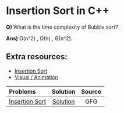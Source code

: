 # Insertion  Sort in C++
**Q)** What is the time complexity of Bubble sort?

**Ans)** O(n^2) , Ω(n) , Θ(n^2).

## Extra resources: 
- [Insertion Sort](https://www.geeksforgeeks.org/insertion-sort/)
- [Visual / Animation](https://visualgo.net/en/sorting)

| Problems  | Solution     | Source |
| :-------- | :-------: | :--------: |
| [Insertion Sort](https://www.geeksforgeeks.org/problems/bubble-sort/1) | [Solution](https://www.geeksforgeeks.org/problems/insertion-sort/1)| GFG |
